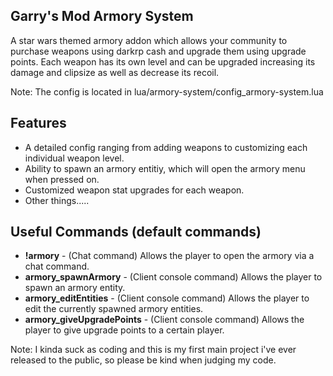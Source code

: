 ## Garry's Mod Armory System
A star wars themed armory addon which allows your community to purchase weapons using darkrp cash and upgrade them using upgrade points. Each weapon has its own level and can be upgraded increasing its damage and clipsize as well as decrease its recoil.

Note: The config is located in lua/armory-system/config_armory-system.lua

## Features
* A detailed config ranging from adding weapons to customizing each individual weapon level.
* Ability to spawn an armory entitiy, which will open the armory menu when pressed on.
* Customized weapon stat upgrades for each weapon.
* Other things.....

## Useful Commands (default commands)
* **!armory** - (Chat command) Allows the player to open the armory via a chat command.
* **armory_spawnArmory** - (Client console command) Allows the player to spawn an armory entity.
* **armory_editEntities** - (Client console command) Allows the player to edit the currently spawned armory entities.
* **armory_giveUpgradePoints** - (Client console command) Allows the player to give upgrade points to a certain player.

Note: I kinda suck as coding and this is my first main project i've ever released to the public, so please be kind when judging my code.